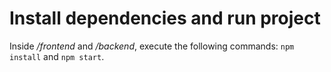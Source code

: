 # Install dependencies and run project

Inside */frontend* and */backend*, execute the following commands:
`npm install` and `npm start`.
